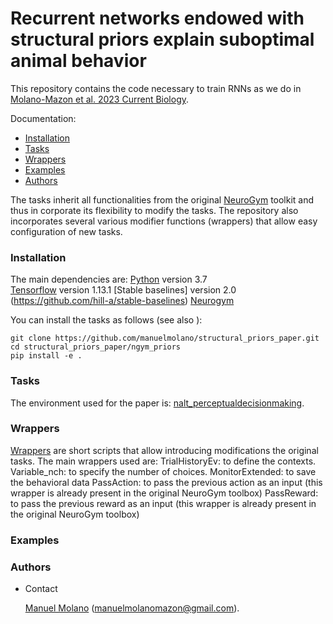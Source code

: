 # Recurrent networks endowed with structural priors explain suboptimal animal behavior

This repository contains the code necessary to train RNNs as we do in [Molano-Mazon et al. 2023 Current Biology](https://www.sciencedirect.com/science/article/abs/pii/S0960982222019819). 


Documentation: 
- [Installation](#Installation)
- [Tasks](#Tasks)
- [Wrappers](#Wrappers)
- [Examples](#Examples)
- [Authors](#Authors)

The tasks inherit all functionalities from the original [NeuroGym](https://github.com/neurogym/neurogym) toolkit and thus in corporate its flexibility to modify the tasks. The repository also incorporates several various modifier functions (wrappers) that allow easy configuration of new tasks. 


### Installation

The main dependencies are: 
[Python](https://www.python.org) version 3.7	
[Tensorflow](https://www.tensorflow.org/) version 1.13.1
[Stable baselines] version 2.0 (https://github.com/hill-a/stable-baselines)
[Neurogym](https://neurogym.github.io/)

You can install the tasks as follows (see also ):

    git clone https://github.com/manuelmolano/structural_priors_paper.git
    cd structural_priors_paper/ngym_priors
    pip install -e .
    

### Tasks
The environment used for the paper is: [nalt_perceptualdecisionmaking](https://github.com/manuelmolano/structural_priors_paper/blob/master/ngym_priors/ngym_priors/envs/nalt_perceptualdecisionmaking.py).

### Wrappers
[Wrappers](https://github.com/manuelmolano/structural_priors_paper/tree/master/ngym_priors/ngym_priors/wrappers) are short scripts that allow introducing modifications the original tasks. 
The main wrappers used are:
TrialHistoryEv: to define the contexts.
Variable_nch: to specify the number of choices.
MonitorExtended: to save the behavioral data
PassAction: to pass the previous action as an input (this wrapper is already present in the original NeuroGym toolbox)
PassReward:  to pass the previous reward as an input (this wrapper is already present in the original NeuroGym toolbox)

### Examples





### Authors
* Contact

    [Manuel Molano](https://github.com/manuelmolano) (manuelmolanomazon@gmail.com).
  
